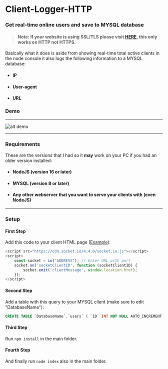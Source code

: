 # Client-Logger-HTTP
### Get real-time online users and save to MYSQL database

> #### Note: If your website is using SSL/TLS please visit [HERE](https://github.com/Daniel31x13/Client-Logger-HTTPS "HERE"), this only works on HTTP not HTTPS.

Basically what it does is aside from showing real-time total active clients in the node console it also logs the following information to a MYSQL database:
- #### IP
- #### User-agent
- #### URL

### Demo

<hr>

![alt demo](https://i.imgur.com/6HyXbfP.png)

------------
### Requirements
These are the versions that I had so it **may** work on your PC if you had an older version installed:
- #### NodeJS (version 16 or later)
- #### MYSQL (version 8 or later)
- #### Any other webserver that you want to serve your clients with (even NodeJS)

------------
### Setup

#### First Step
Add this code to your client HTML page ([Example](clientExample.html "Example")):

```javascript
<script src="https://cdn.socket.io/4.4.0/socket.io.js"></script>
<script>
    const socket = io("ADDRESS"); // Enter URL with port
    socket.on('socketClientID', function (socketClientID) {
        socket.emit('clientMessage', window.location.href);
    });
</script>
```

#### Second Step
Add a table with this query to your MYSQL client (make sure to edit "DatabaseName"):
```sql
CREATE TABLE `DatabaseName`.`users` ( `ID` INT NOT NULL AUTO_INCREMENT , `IP` TEXT NOT NULL , `USER-AGENT` TEXT NOT NULL , `URL` TEXT NOT NULL , PRIMARY KEY (`ID`)) ENGINE = InnoDB;
```
#### Third Step
Run `npm install` in the main folder.
#### Fourth Step
And finally run `node index` also in the main folder.
